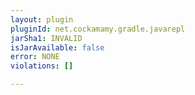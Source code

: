 ```yaml
---
layout: plugin
pluginId: net.cockamamy.gradle.javarepl
jarSha1: INVALID
isJarAvailable: false
error: NONE
violations: []

---
```

